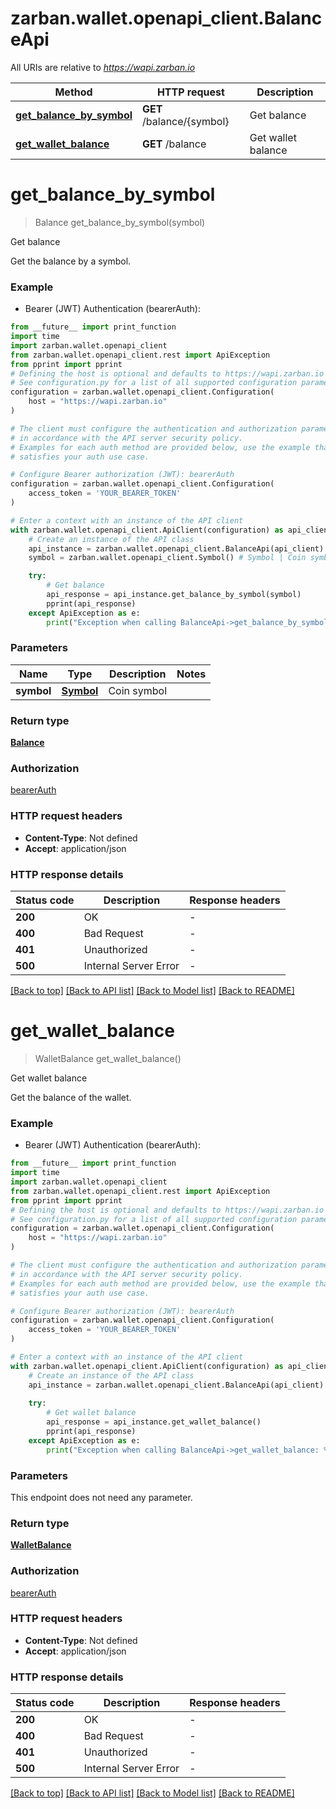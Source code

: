 # zarban.wallet.openapi_client.BalanceApi

All URIs are relative to *https://wapi.zarban.io*

Method | HTTP request | Description
------------- | ------------- | -------------
[**get_balance_by_symbol**](BalanceApi.md#get_balance_by_symbol) | **GET** /balance/{symbol} | Get balance
[**get_wallet_balance**](BalanceApi.md#get_wallet_balance) | **GET** /balance | Get wallet balance


# **get_balance_by_symbol**
> Balance get_balance_by_symbol(symbol)

Get balance

Get the balance by a symbol.

### Example

* Bearer (JWT) Authentication (bearerAuth):
```python
from __future__ import print_function
import time
import zarban.wallet.openapi_client
from zarban.wallet.openapi_client.rest import ApiException
from pprint import pprint
# Defining the host is optional and defaults to https://wapi.zarban.io
# See configuration.py for a list of all supported configuration parameters.
configuration = zarban.wallet.openapi_client.Configuration(
    host = "https://wapi.zarban.io"
)

# The client must configure the authentication and authorization parameters
# in accordance with the API server security policy.
# Examples for each auth method are provided below, use the example that
# satisfies your auth use case.

# Configure Bearer authorization (JWT): bearerAuth
configuration = zarban.wallet.openapi_client.Configuration(
    access_token = 'YOUR_BEARER_TOKEN'
)

# Enter a context with an instance of the API client
with zarban.wallet.openapi_client.ApiClient(configuration) as api_client:
    # Create an instance of the API class
    api_instance = zarban.wallet.openapi_client.BalanceApi(api_client)
    symbol = zarban.wallet.openapi_client.Symbol() # Symbol | Coin symbol

    try:
        # Get balance
        api_response = api_instance.get_balance_by_symbol(symbol)
        pprint(api_response)
    except ApiException as e:
        print("Exception when calling BalanceApi->get_balance_by_symbol: %s\n" % e)
```

### Parameters

Name | Type | Description  | Notes
------------- | ------------- | ------------- | -------------
 **symbol** | [**Symbol**](.md)| Coin symbol | 

### Return type

[**Balance**](Balance.md)

### Authorization

[bearerAuth](../README.md#bearerAuth)

### HTTP request headers

 - **Content-Type**: Not defined
 - **Accept**: application/json

### HTTP response details
| Status code | Description | Response headers |
|-------------|-------------|------------------|
**200** | OK |  -  |
**400** | Bad Request |  -  |
**401** | Unauthorized |  -  |
**500** | Internal Server Error |  -  |

[[Back to top]](#) [[Back to API list]](../README.md#documentation-for-api-endpoints) [[Back to Model list]](../README.md#documentation-for-models) [[Back to README]](../README.md)

# **get_wallet_balance**
> WalletBalance get_wallet_balance()

Get wallet balance

Get the balance of the wallet.

### Example

* Bearer (JWT) Authentication (bearerAuth):
```python
from __future__ import print_function
import time
import zarban.wallet.openapi_client
from zarban.wallet.openapi_client.rest import ApiException
from pprint import pprint
# Defining the host is optional and defaults to https://wapi.zarban.io
# See configuration.py for a list of all supported configuration parameters.
configuration = zarban.wallet.openapi_client.Configuration(
    host = "https://wapi.zarban.io"
)

# The client must configure the authentication and authorization parameters
# in accordance with the API server security policy.
# Examples for each auth method are provided below, use the example that
# satisfies your auth use case.

# Configure Bearer authorization (JWT): bearerAuth
configuration = zarban.wallet.openapi_client.Configuration(
    access_token = 'YOUR_BEARER_TOKEN'
)

# Enter a context with an instance of the API client
with zarban.wallet.openapi_client.ApiClient(configuration) as api_client:
    # Create an instance of the API class
    api_instance = zarban.wallet.openapi_client.BalanceApi(api_client)
    
    try:
        # Get wallet balance
        api_response = api_instance.get_wallet_balance()
        pprint(api_response)
    except ApiException as e:
        print("Exception when calling BalanceApi->get_wallet_balance: %s\n" % e)
```

### Parameters
This endpoint does not need any parameter.

### Return type

[**WalletBalance**](WalletBalance.md)

### Authorization

[bearerAuth](../README.md#bearerAuth)

### HTTP request headers

 - **Content-Type**: Not defined
 - **Accept**: application/json

### HTTP response details
| Status code | Description | Response headers |
|-------------|-------------|------------------|
**200** | OK |  -  |
**400** | Bad Request |  -  |
**401** | Unauthorized |  -  |
**500** | Internal Server Error |  -  |

[[Back to top]](#) [[Back to API list]](../README.md#documentation-for-api-endpoints) [[Back to Model list]](../README.md#documentation-for-models) [[Back to README]](../README.md)

